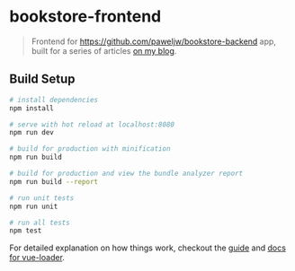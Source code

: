 # bookstore-frontend

> Frontend for https://github.com/paweljw/bookstore-backend app, built for a series of articles [on my blog](https://paweljw.github.io/tags/#vue-frontend-series-list).

## Build Setup

``` bash
# install dependencies
npm install

# serve with hot reload at localhost:8080
npm run dev

# build for production with minification
npm run build

# build for production and view the bundle analyzer report
npm run build --report

# run unit tests
npm run unit

# run all tests
npm test
```

For detailed explanation on how things work, checkout the [guide](http://vuejs-templates.github.io/webpack/) and [docs for vue-loader](http://vuejs.github.io/vue-loader).
